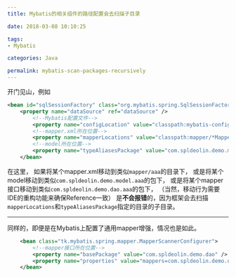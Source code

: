 ```yaml
---
title: Mybatis的相关组件的路径配置会去扫描子目录

date: 2018-03-08 10:10:25

tags:
- Mybatis

categories: Java

permalink: mybatis-scan-packages-recursively
---
```


开门见山，例如

```xml
<bean id="sqlSessionFactory" class="org.mybatis.spring.SqlSessionFactoryBean">
    <property name="dataSource" ref="dataSource" />
        <!--Mybatis配置文件-->
        <property name="configLocation" value="classpath:mybatis-config.xml" />
        <!--mapper.xml所在位置-->
        <property name="mapperLocations" value="classpath:mapper/*Mapper.xml" />
        <!--model所在位置-->
        <property name="typeAliasesPackage" value="com.spldeolin.demo.model" />
    </bean>
```

在这里，
如果将某个mapper.xml移动到类似`mapper/aaa`的目录下，
或是将某个model移动到类似`com.spldeolin.demo.model.aaa`的包下，
或是将某个mapper接口移动到类似`com.spldeolin.demo.dao.aaa`的包下，
（当然，移动行为需要IDE的重构功能来确保Reference一致）
是**不会报错**的，因为框架会去扫描`mapperLocations`和`typeAliasesPackage`指定的目录的子目录。

------------

同样的，即便是在Mybatis上配置了通用mapper增强，情况也是如此。

```xml
    <bean class="tk.mybatis.spring.mapper.MapperScannerConfigurer">
        <!--mapper接口所在位置-->
        <property name="basePackage" value="com.spldeolin.demo.dao" />
        <property name="properties" value="mappers=com.spldeolin.demo.util.bean.Mapper" />
    </bean>
```